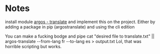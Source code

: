 # Notes
install module [argos - translate](https://github.com/argosopentech/argos-translate) and implement this on the project. 
Either by adding a package in pip (argostranslate) and using the cli edition

You can make a fucking bodge and pipe cat "desired file to translate.txt" || argos-translate --from-lang fr --to-lang es > output.txt
Lol, that was horrible scripting but works.